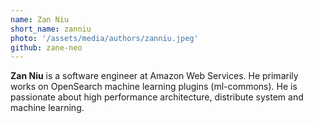 ```yaml
---
name: Zan Niu
short_name: zanniu
photo: '/assets/media/authors/zanniu.jpeg'
github: zane-neo
---
```


**Zan Niu** is a software engineer at Amazon Web Services. He primarily works on OpenSearch machine learning plugins (ml-commons). He is passionate about high performance architecture, distribute system and machine learning.
